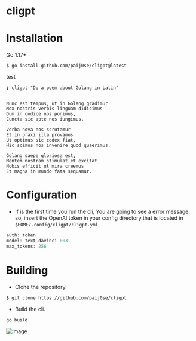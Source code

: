 <h1>cligpt</h1>

<h1>Installation</h1>

Go 1.17+
```
$ go install github.com/paij0se/cligpt@latest
```

test

```
❯ cligpt "Do a poem about Golang in Latin"


Nunc est tempus, ut in Golang gradimur
Mox nostris verbis linguam didicimus
Dum in codice nos ponimus,
Cuncta sic apte nos iungimus.

Verba nova nos scrutamur
Et in praxi illa provamus
Ut optimus sic codex fiat,
Hic scimus nos invenire quod quaerimus.

Golang saepe gloriosa est,
Mentem nostram stimulat et excitat
Nobis efficit ut mira creemus
Et magna in mundo fata sequamur.
```

<h1>Configuration</h1>

- If is the first time you run the cli, You are going to see a error message, so, insert the OpenAI token in your config directory that is located in `$HOME/.config/cligpt/cligpt.yml`

```haskell
auth: token
model: text-davinci-003
max_tokens: 256
```

<h1>Building</h1>

- Clone the repository.

`$ git clone https://github.com/paij0se/cligpt`

- Build the cli.

```bash
go build
```

![image](https://user-images.githubusercontent.com/69026987/209194859-a2456a7d-796f-47e0-8a8e-062848e2cbaf.png)
